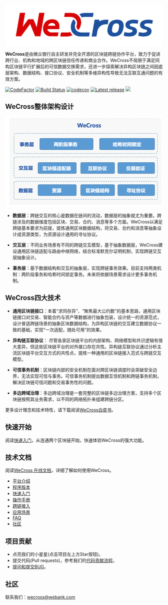 ![](./docs/images/menu_logo_wecross.svg)

**WeCross**是由微众银行自主研发并完全开源的区块链跨链协作平台，致力于促进跨行业、机构和地域的跨区块链信任传递和商业合作。WeCross不局限于满足同构区块链平行扩展后的可信数据交换需求，还进一步探索解决异构区块链之间因底层架构、数据结构、接口协议、安全机制等多维异构性导致无法互联互通问题的有效方案。

[![CodeFactor](https://www.codefactor.io/repository/github/webankfintech/wecross/badge)](https://www.codefactor.io/repository/github/webankfintech/wecross) [![Build Status](https://travis-ci.org/WeBankFinTech/WeCross.svg?branch=dev)](https://travis-ci.org/WeBankFinTech/WeCross) [![codecov](https://codecov.io/gh/WeBankFinTech/WeCross/branch/dev/graph/badge.svg)](https://codecov.io/gh/WeBankFinTech/WeCross) [![Latest release](https://img.shields.io/github/release/WeBankFinTech/WeCross.svg)](https://github.com/WeBankFinTech/WeCross/releases/latest)
 ![](https://img.shields.io/github/license/WeBankFinTech/WeCross) 

## WeCross整体架构设计

![](./docs/images/architecture.png)

- **数据层**：跨链交互的核心是数据在链间的流动，数据层的抽象就尤为重要。跨链涉及的数据维度包括区块、交易、合约、消息等多个方面。WeCross以满足跨链基本要求为前提，提炼通用区块数据结构，将交易、合约和消息等抽象设计成资源类型，为资源设计通用的寻址协议。


- **交互层**：不同业务场景有不同的跨链交互模型，基于抽象数据层，WeCross建设通用区块链适配与路由中继网络，结合标准默克尔证明机制，实现跨链交互层抽象设计。


- **事务层**：基于数据结构和交互的抽象层，实现跨链事务效果。目前支持两类机制：两阶段事务和哈希时间锁定事务。未来将依据场景需求设计更多事务机制。


## WeCross四大技术

- **通用区块链接口**：本着“求同存异”、“聚焦最大公约数”的基本思路，通用区块链接口对交易、智能合约与资产等数据进行抽象包装，设计统一的资源范式，设计普适跨链场景的抽象区块数据结构，为异构区块链的交互建立数据协议一致的基础，实现“一次适配，随处可用”的效果。 


- **异构链互联协议**： 尽管各家区块链平台的内部架构、网络模型和共识逻辑有很大差异，但这些区块链平台的对外接口存在共性。异构链互联协议通过分析主流区块链平台交互方式的共性点，提炼一种通用的区块链接入范式与跨链交互模型。 


- **可信事务机制**：区块链内部的安全机制在面对跨区块链调度时会突破安全边界，无法实现可信与事务。可信事务机制提出数据互信机制和跨链事务机制，解决区块链可信问题和交易事务性的问题。 


- **多边跨域治理**：多边跨域治理是一套完整的区块链多边治理方案，支持多个区块链按照其业务需求，以不同的网络拓扑来组建跨链分区。

更多设计理念和技术特性，请下载阅读[WeCross白皮书](https://mp.weixin.qq.com/s/w0APEAonFXbOoinMJipPAA)。


## 快速开始

阅读[快速入门](https://wecross.readthedocs.io/zh_CN/dev/docs/tutorial/index.html)，从连通两个区块链开始，快速体验WeCross的强大功能。

## 技术文档

阅读[WeCross 在线文档](https://wecross.readthedocs.io/zh_CN/latest/)，详细了解如何使用WeCross。

- [平台介绍](https://wecross.readthedocs.io/zh_CN/latest/docs/introduction/introduction.html)
- [程序版本](https://wecross.readthedocs.io/zh_CN/latest/docs/version/index.html)
- [快速入门](https://wecross.readthedocs.io/zh_CN/latest/docs/tutorial/index.html)
- [操作手册](https://wecross.readthedocs.io/zh_CN/latest/docs/manual/index.html)
- [跨链接入](https://wecross.readthedocs.io/zh_CN/latest/docs/stubs/index.html)
- [应用场景](https://wecross.readthedocs.io/zh_CN/latest/docs/scenarios/index.html)
- [FAQ](https://wecross.readthedocs.io/zh_CN/latest/docs/faq/faq.html)
- [社区](https://wecross.readthedocs.io/zh_CN/latest/docs/community/community.html)



## 项目贡献

- 点亮我们的小星星(点击项目左上方Star按钮)。
- 提交代码(Pull requests)，参考我们的[代码贡献流程](CONTRIBUTING_CN.md)。
- [提问和提交BUG](https://github.com/WeBankFinTech/WeCross/issues)。

## 社区

联系我们：wecross@webank.com

